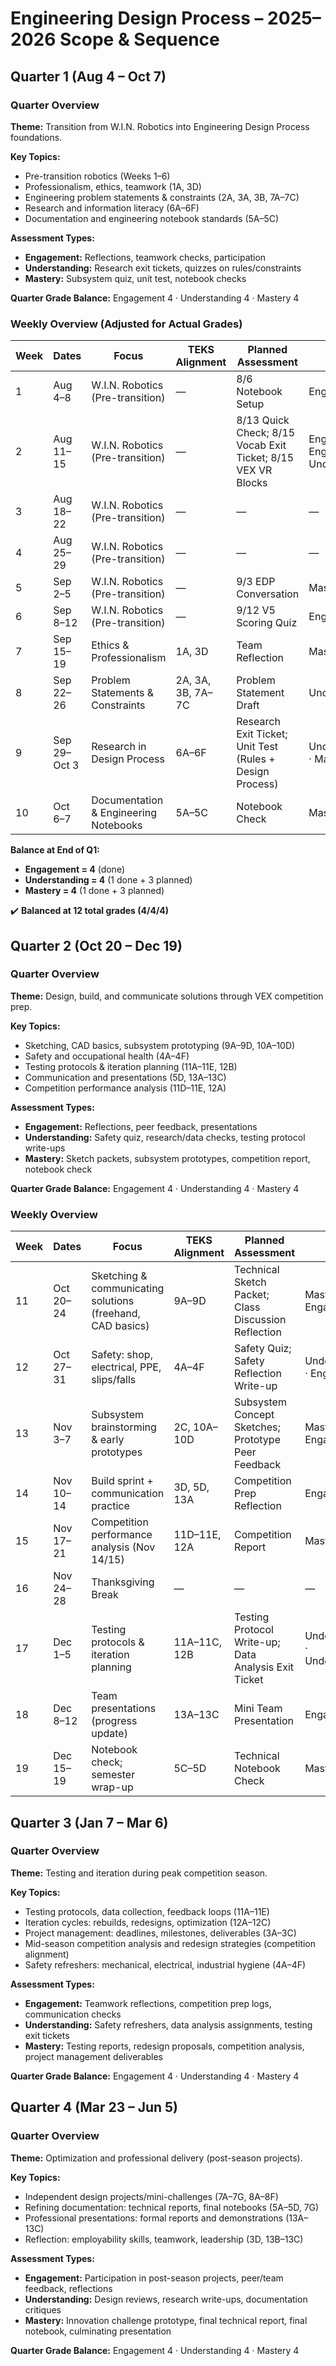 # Engineering Design Process – 2025–2026 Scope & Sequence

## Quarter 1 (Aug 4 – Oct 7)

### Quarter Overview

**Theme:** Transition from W.I.N. Robotics into Engineering Design Process foundations.

**Key Topics:**
- Pre-transition robotics (Weeks 1–6)
- Professionalism, ethics, teamwork (1A, 3D)
- Engineering problem statements & constraints (2A, 3A, 3B, 7A–7C)
- Research and information literacy (6A–6F)
- Documentation and engineering notebook standards (5A–5C)

**Assessment Types:**
- **Engagement:** Reflections, teamwork checks, participation
- **Understanding:** Research exit tickets, quizzes on rules/constraints
- **Mastery:** Subsystem quiz, unit test, notebook checks

**Quarter Grade Balance:** Engagement 4 · Understanding 4 · Mastery 4

### Weekly Overview (Adjusted for Actual Grades)

| Week | Dates | Focus | TEKS Alignment | Planned Assessment | Type |
|------|-------|-------|----------------|-------------------|------|
| 1 | Aug 4–8 | W.I.N. Robotics (Pre-transition) | — | 8/6 Notebook Setup | Engagement |
| 2 | Aug 11–15 | W.I.N. Robotics (Pre-transition) | — | 8/13 Quick Check; 8/15 Vocab Exit Ticket; 8/15 VEX VR Blocks | Engagement · Engagement · Understanding |
| 3 | Aug 18–22 | W.I.N. Robotics (Pre-transition) | — | — | — |
| 4 | Aug 25–29 | W.I.N. Robotics (Pre-transition) | — | — | — |
| 5 | Sep 2–5 | W.I.N. Robotics (Pre-transition) | — | 9/3 EDP Conversation | Mastery |
| 6 | Sep 8–12 | W.I.N. Robotics (Pre-transition) | — | 9/12 V5 Scoring Quiz | Engagement |
| 7 | Sep 15–19 | Ethics & Professionalism | 1A, 3D | Team Reflection | Mastery |
| 8 | Sep 22–26 | Problem Statements & Constraints | 2A, 3A, 3B, 7A–7C | Problem Statement Draft | Understanding |
| 9 | Sep 29–Oct 3 | Research in Design Process | 6A–6F | Research Exit Ticket; Unit Test (Rules + Design Process) | Understanding · Mastery |
| 10 | Oct 6–7 | Documentation & Engineering Notebooks | 5A–5C | Notebook Check | Mastery |

**Balance at End of Q1:**
- **Engagement = 4** (done)
- **Understanding = 4** (1 done + 3 planned)
- **Mastery = 4** (1 done + 3 planned)

✔️ **Balanced at 12 total grades (4/4/4)**

## Quarter 2 (Oct 20 – Dec 19)

### Quarter Overview

**Theme:** Design, build, and communicate solutions through VEX competition prep.

**Key Topics:**
- Sketching, CAD basics, subsystem prototyping (9A–9D, 10A–10D)
- Safety and occupational health (4A–4F)
- Testing protocols & iteration planning (11A–11E, 12B)
- Communication and presentations (5D, 13A–13C)
- Competition performance analysis (11D–11E, 12A)

**Assessment Types:**
- **Engagement:** Reflections, peer feedback, presentations
- **Understanding:** Safety quiz, research/data checks, testing protocol write-ups
- **Mastery:** Sketch packets, subsystem prototypes, competition report, notebook check

**Quarter Grade Balance:** Engagement 4 · Understanding 4 · Mastery 4

### Weekly Overview

| Week | Dates | Focus | TEKS Alignment | Planned Assessment | Type |
|------|-------|-------|----------------|-------------------|------|
| 11 | Oct 20–24 | Sketching & communicating solutions (freehand, CAD basics) | 9A–9D | Technical Sketch Packet; Class Discussion Reflection | Mastery · Engagement |
| 12 | Oct 27–31 | Safety: shop, electrical, PPE, slips/falls | 4A–4F | Safety Quiz; Safety Reflection Write-up | Understanding · Engagement |
| 13 | Nov 3–7 | Subsystem brainstorming & early prototypes | 2C, 10A–10D | Subsystem Concept Sketches; Prototype Peer Feedback | Mastery · Engagement |
| 14 | Nov 10–14 | Build sprint + communication practice | 3D, 5D, 13A | Competition Prep Reflection | Engagement |
| 15 | Nov 17–21 | Competition performance analysis (Nov 14/15) | 11D–11E, 12A | Competition Report | Mastery |
| 16 | Nov 24–28 | Thanksgiving Break | — | — | — |
| 17 | Dec 1–5 | Testing protocols & iteration planning | 11A–11C, 12B | Testing Protocol Write-up; Data Analysis Exit Ticket | Understanding · Understanding |
| 18 | Dec 8–12 | Team presentations (progress update) | 13A–13C | Mini Team Presentation | Engagement |
| 19 | Dec 15–19 | Notebook check; semester wrap-up | 5C–5D | Technical Notebook Check | Mastery |

## Quarter 3 (Jan 7 – Mar 6)

### Quarter Overview

**Theme:** Testing and iteration during peak competition season.

**Key Topics:**
- Testing protocols, data collection, feedback loops (11A–11E)
- Iteration cycles: rebuilds, redesigns, optimization (12A–12C)
- Project management: deadlines, milestones, deliverables (3A–3C)
- Mid-season competition analysis and redesign strategies (competition alignment)
- Safety refreshers: mechanical, electrical, industrial hygiene (4A–4F)

**Assessment Types:**
- **Engagement:** Teamwork reflections, competition prep logs, communication checks
- **Understanding:** Safety refreshers, data analysis assignments, testing exit tickets
- **Mastery:** Testing reports, redesign proposals, competition analysis, project management deliverables

**Quarter Grade Balance:** Engagement 4 · Understanding 4 · Mastery 4

## Quarter 4 (Mar 23 – Jun 5)

### Quarter Overview

**Theme:** Optimization and professional delivery (post-season projects).

**Key Topics:**
- Independent design projects/mini-challenges (7A–7G, 8A–8F)
- Refining documentation: technical reports, final notebooks (5A–5D, 7G)
- Professional presentations: formal reports and demonstrations (13A–13C)
- Reflection: employability skills, teamwork, leadership (3D, 13B–13C)

**Assessment Types:**
- **Engagement:** Participation in post-season projects, peer/team feedback, reflections
- **Understanding:** Design reviews, research write-ups, documentation critiques
- **Mastery:** Innovation challenge prototype, final technical report, final notebook, culminating presentation

**Quarter Grade Balance:** Engagement 4 · Understanding 4 · Mastery 4
